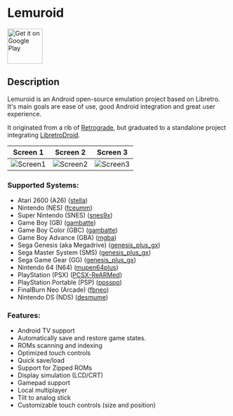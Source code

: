 # Lemuroid

<a href="https://play.google.com/store/apps/details?id=com.swordfish.lemuroid">
  <img alt="Get it on Google Play"
       height="80"
       src="https://play.google.com/intl/en_us/badges/images/generic/en_badge_web_generic.png" />
</a> 

## Description

Lemuroid is an Android open-source emulation project based on Libretro. It's main goals are ease of use, good Android integration and great user experience.

It originated from a rib of [Retrograde](https://github.com/retrograde/retrograde-android), but graduated to a standalone project integrating [LibretroDroid](https://github.com/Swordfish90/LibretroDroid).

|Screen 1|Screen 2|Screen 3|
|---|---|---|
|![Screen1](https://github.com/Swordfish90/Lemuroid/blob/master/fastlane/metadata/android/en-US/images/phoneScreenshots/1.jpg)|![Screen2](https://github.com/Swordfish90/Lemuroid/blob/master/fastlane/metadata/android/en-US/images/phoneScreenshots/2.jpg)|![Screen3](https://github.com/Swordfish90/Lemuroid/blob/master/fastlane/metadata/android/en-US/images/phoneScreenshots/3.jpg)|

### Supported Systems:
- Atari 2600 (A26) ([stella](https://docs.libretro.com/library/stella/))
- Nintendo (NES) ([fceumm](https://docs.libretro.com/library/fceumm/))
- Super Nintendo (SNES) ([snes9x](https://docs.libretro.com/library/snes9x/))
- Game Boy (GB) ([gambatte](https://docs.libretro.com/library/gambatte/))
- Game Boy Color (GBC) ([gambatte](https://docs.libretro.com/library/gambatte/))
- Game Boy Advance (GBA) ([mgba](https://docs.libretro.com/library/mgba/))
- Sega Genesis (aka Megadrive) ([genesis_plus_gx](https://docs.libretro.com/library/genesis_plus_gx/))
- Sega Master System (SMS) ([genesis_plus_gx](https://docs.libretro.com/library/genesis_plus_gx/))
- Sega Game Gear (GG) ([genesis_plus_gx](https://docs.libretro.com/library/genesis_plus_gx/))
- Nintendo 64 (N64) ([mupen64plus](https://docs.libretro.com/library/mupen64plus/))
- PlayStation (PSX) ([PCSX-ReARMed](https://docs.libretro.com/library/pcsx_rearmed/))
- PlayStation Portable (PSP) ([ppsspp](https://docs.libretro.com/library/ppsspp/))
- FinalBurn Neo (Arcade) ([fbneo](https://github.com/libretro/FBNeo/))
- Nintendo DS (NDS) ([desmume](https://docs.libretro.com/library/desmume/))

### Features:
- Android TV support
- Automatically save and restore game states.
- ROMs scanning and indexing
- Optimized touch controls
- Quick save/load
- Support for Zipped ROMs
- Display simulation (LCD/CRT)
- Gamepad support
- Local multiplayer
- Tilt to analog stick
- Customizable touch controls (size and position)
